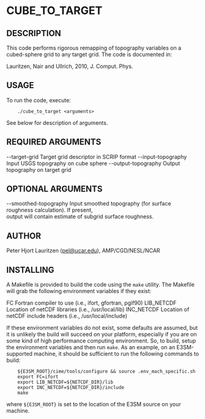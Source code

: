CUBE_TO_TARGET
==============

DESCRIPTION
-----------
This code performs rigorous remapping of topography variables on a cubed-sphere 
grid to any target grid. The code is documented in:
                                                                             
  Lauritzen, Nair and Ullrich, 2010, J. Comput. Phys.                        
 
USAGE
-----
To run the code, execute:
```
    ./cube_to_target <arguments>                                            
```
See below for description of arguments.
                                                                             
REQUIRED ARGUMENTS                                                          
------------------
  --target-grid <filename>            Target grid descriptor in SCRIP format
  --input-topography <filename>       Input USGS topography on cube sphere
  --output-topography <filename>      Output topography on target grid       
                                                                             
OPTIONAL ARGUMENTS                                                          
------------------
  --smoothed-topography <filename>    Input smoothed topography (for surface 
                                      roughness calculation). If present,    
                                      output will contain estimate of subgrid
                                      surface roughness.                     
                                                                             
AUTHOR
------
  Peter Hjort Lauritzen (pel@ucar.edu), AMP/CGD/NESL/NCAR

INSTALLING
----------
A Makefile is provided to build the code using the `make` utility. The Makefile
will grab the following environment variables if they exist:

  FC            Fortran compiler to use (i.e., ifort, gfortran, pgif90)
  LIB_NETCDF    Location of netCDF libraries (i.e., /usr/local/lib)
  INC_NETCDF    Location of netCDF include headers (i.e., /usr/local/include)

If these environment variables do not exist, some defaults are assumed, but it
is unlikely the build will succeed on your platform, especially if you are on
some kind of high performance computing environment. So, to build, setup the
environment variables and then run `make`. As an example, on an E3SM-supported
machine, it should be sufficient to run the following commands to build:
```
    ${E3SM_ROOT}/cime/tools/configure && source .env_mach_specific.sh
    export FC=ifort
    export LIB_NETCDF=${NETCDF_DIR}/lib
    export INC_NETCDF=${NETCDF_DIR}/include
    make
```
where `${E3SM_ROOT}` is set to the location of the E3SM source on your machine.
